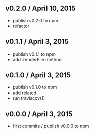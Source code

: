 

## v0.2.0 / April 10, 2015
- publish v0.2.0 to npm
- refactor

## v0.1.1 / April 3, 2015
- publish v0.1.1 to npm
- add .renderFile method

## v0.1.0 / April 3, 2015
- publish v0.1.0 to npm
- add related
- run traviscov(1)

## v0.0.0 / April 3, 2015
- first commits / publish v0.0.0 to npm